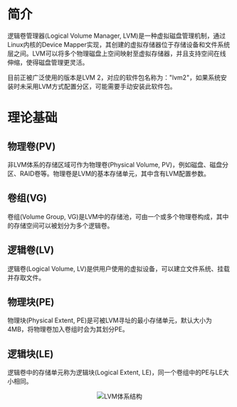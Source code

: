 
# 简介
逻辑卷管理器(Logical Volume Manager, LVM)是一种虚拟磁盘管理机制，通过Linux内核的Device Mapper实现，其创建的虚拟存储器位于存储设备和文件系统层之间。LVM可以将多个物理磁盘上空间映射至虚拟存储器，并且支持空间在线伸缩，使得磁盘管理更灵活。

目前正被广泛使用的版本是LVM 2，对应的软件包名称为："lvm2"，如果系统安装时未采用LVM方式配置分区，可能需要手动安装此软件包。

# 理论基础
## 物理卷(PV)
非LVM体系的存储区域可作为物理卷(Physical Volume, PV)，例如磁盘、磁盘分区、RAID卷等。物理卷是LVM的基本存储单元，其中含有LVM配置参数。

## 卷组(VG)
卷组(Volume Group, VG)是LVM中的存储池，可由一个或多个物理卷构成，其中的存储空间可以被划分为多个逻辑卷。

## 逻辑卷(LV)
逻辑卷(Logical Volume, LV)是供用户使用的虚拟设备，可以建立文件系统、挂载并存取文件。

## 物理块(PE)
物理块(Physical Extent, PE)是可被LVM寻址的最小存储单元，默认大小为4MB，将物理卷加入卷组时会为其划分PE。

## 逻辑块(LE)
逻辑卷中的存储单元称为逻辑块(Logical Extent, LE)，同一个卷组中的PE与LE大小相同。

<div align="center">

![LVM体系结构](./Assets-LVM/理论基础-LVM体系结构.jpg)

</div>

<!-- TODO

创建逻辑卷的基本操作步骤如下：

1.将普通存储区域转换为物理卷。

2.创建卷组，并将物理卷添加至卷组中。

3.创建逻辑卷，将卷组中的空间分配给逻辑卷。

4.格式化逻辑卷并将其挂载。

示例一：

现有两个100GB的磁盘"sdb"和"sdc"，我们需要将全部空间划入卷组"default"中，然后创建一个150GB的逻辑卷，并格式化为EXT4。

首先在磁盘上创建分区，并且为其设置LVM标记。

```text
[root@Fedora ~]# parted /dev/sdb
GNU Parted 3.2
Using /dev/sdc
Welcome to GNU Parted! Type 'help' to view a list of commands.
(parted) mktable gpt
# 创建分区，编号为1，尺寸为100%可用空间。
(parted) mkpart 1 1 100%
# 启用LVM标记
(parted) set 1 lvm on
(parted) quit
Information: You may need to update /etc/fstab.
"sdc"相关操作同上，此处省略。分区创建完毕后，将它们转换为LVM物理卷，并加入卷组"default"中。
# 将分区转为LVM物理卷
[root@Fedora ~]# pvcreate /dev/sd[b-c]1
  Physical volume "/dev/sdb1" successfully created.
  Physical volume "/dev/sdc1" successfully created.
# 查看物理卷信息
[root@Fedora ~]# pvdisplay /dev/sdb1
  "/dev/sdb1" is a new physical volume of "<100.00 GiB"
  --- NEW Physical volume ---
  PV Name               /dev/sdb1
  VG Name               
  PV Size               <100.00 GiB
  Allocatable           NO
  PE Size               0   
  Total PE              0
  Free PE               0
  Allocated PE          0
  PV UUID               g2tEhT-MO1F-M0zb-fQ5d-SxeG-cVyA-4m67U8

# 创建卷组"default"，指定PE大小为8MB。
[root@Fedora ~]# vgcreate default -s 8m /dev/sd[b-c]1
  Volume group "default" successfully created
# 查看卷组信息
[root@Fedora ~]# vgdisplay default
  --- Volume group ---
  VG Name               default
  System ID             
  Format                lvm2
  Metadata Areas        2
  Metadata Sequence No  1
  VG Access             read/write
  VG Status             resizable
  MAX LV                0
  Cur LV                0
  Open LV               0
  Max PV                0
  Cur PV                2
  Act PV                2
  VG Size               199.98 GiB
  PE Size               8.00 MiB
  Total PE              25598
  Alloc PE / Size       0 / 0
  Free  PE / Size       25598 / 199.98 GiB
  VG UUID               UgvrMy-ny11-RIfN-j7IH-WHy0-DPar-zVxkWO
接下来创建逻辑卷，然后将其格式化并挂载。
[root@Fedora ~]# lvcreate -L 150G -n data default
  Logical volume "data" created.
[root@Fedora ~]# lvdisplay
  --- Logical volume ---
  LV Path                /dev/default/data
  LV Name                data
  VG Name                default
  LV UUID                Ij4uGj-Md9r-JRR7-yBu3-tW2Z-gi4E-CY9bOr
  LV Write Access        read/write
  LV Creation host, time CentOS-8-Exp, 2021-08-31 11:17:07 +0800
  LV Status              available
  # open                 0
  LV Size                150.00 GiB
  Current LE             19200
  Segments               2
  Allocation             inherit
  Read ahead sectors     auto
  - currently set to     8192
  Block device           253:0

# 创建文件系统
[root@Fedora ~]# mkfs.ext4 /dev/mapper/default-data
# 挂载虚拟存储设备
[root@Fedora ~]# mount /dev/mapper/default-data /mnt

            4.5.4   扩容逻辑卷
LVM支持在线扩容功能，对于非系统分区所在的逻辑卷，可以实现动态增容而不必将其卸载。实施逻辑卷扩容的步骤如下：
    • 将新添加的存储区域转换为物理卷。
    • 将物理卷加入卷组。
    • 扩展虚拟卷。
    • 刷新文件系统，使其适应新的逻辑卷。
                • 示例
示例一：在前文基础上，添加磁盘"sdd"，将其加入卷组，并将逻辑卷"data"扩容。
首先在磁盘上创建分区，并将其加入卷组"default"。
# 创建分区
[root@Fedora ~]# parted /dev/sdd
GNU Parted 3.2
Using /dev/sdd
Welcome to GNU Parted! Type 'help' to view a list of commands.
(parted) mktable gpt
(parted) mkpart 1 1 100%
(parted) set 1 lvm on
(parted) quit
Information: You may need to update /etc/fstab.

# 将分区转为物理卷
[root@Fedora ~]# pvcreate /dev/sdd1
  Physical volume "/dev/sdd1" successfully created.
# 将分区加入卷组
[root@Fedora ~]# vgextend default /dev/sdd1
  Volume group "default" successfully extended
使用"lvextend"命令可以动态扩容逻辑卷，操作完成后应根据逻辑卷的文件系统选择对应工具，刷新文件系统参数，使其适应新的虚拟存储器。
# 扩展逻辑卷
[root@Fedora ~]# lvextend -L +100G /dev/default/data
  Size of logical volume default/data changed from 150.00 GiB (19200 extents) to 250.00 GiB (32000 extents).
  Logical volume default/data successfully resized.
# 刷新EXT4文件系统
[root@Fedora ~]# resize2fs /dev/default/data
# 查看逻辑卷容量
[root@Fedora ~]# df -h /dev/mapper/default-data
Filesystem                Size  Used Avail Use% Mounted on
/dev/mapper/default-data  246G   60M  235G   1% /mnt

-->
